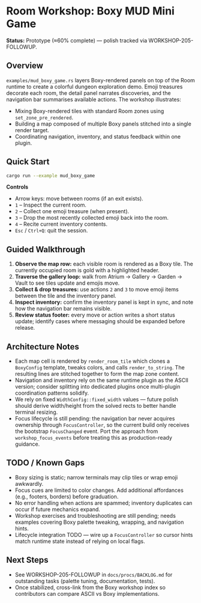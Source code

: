 # Room Workshop: Boxy MUD Mini Game

**Status:** Prototype (≈60% complete) — polish tracked via WORKSHOP-205-FOLLOWUP.

## Overview

`examples/mud_boxy_game.rs` layers Boxy-rendered panels on top of the Room runtime to create a colorful dungeon
exploration demo. Emoji treasures decorate each room, the detail panel narrates discoveries, and the navigation bar
summarises available actions. The workshop illustrates:

- Mixing Boxy-rendered tiles with standard Room zones using `set_zone_pre_rendered`.
- Building a map composed of multiple Boxy panels stitched into a single render target.
- Coordinating navigation, inventory, and status feedback within one plugin.

## Quick Start

```bash
cargo run --example mud_boxy_game
```

**Controls**
- Arrow keys: move between rooms (if an exit exists).
- `1` – Inspect the current room.
- `2` – Collect one emoji treasure (when present).
- `3` – Drop the most recently collected emoji back into the room.
- `4` – Recite current inventory contents.
- `Esc` / `Ctrl+Q`: quit the session.

## Guided Walkthrough

1. **Observe the map row:** each visible room is rendered as a Boxy tile. The currently occupied room is gold with a
   highlighted header.
2. **Traverse the gallery loop:** walk from Atrium → Gallery → Garden → Vault to see tiles update and emojis move.
3. **Collect & drop treasures:** use actions `2` and `3` to move emoji items between the tile and the inventory panel.
4. **Inspect inventory:** confirm the inventory panel is kept in sync, and note how the navigation bar remains visible.
5. **Review status footer:** every move or action writes a short status update; identify cases where messaging should be
   expanded before release.

## Architecture Notes

- Each map cell is rendered by `render_room_tile` which clones a `BoxyConfig` template, tweaks colors, and calls
  `render_to_string`. The resulting lines are stitched together to form the map zone content.
- Navigation and inventory rely on the same runtime plugin as the ASCII version; consider splitting into dedicated
  plugins once multi-plugin coordination patterns solidify.
- We rely on fixed `WidthConfig::fixed_width` values — future polish should derive width/height from the solved rects to
  better handle terminal resizing.
- Focus lifecycle is still pending: the navigation bar never acquires ownership through `FocusController`, so the
  current build only receives the bootstrap `FocusChanged` event. Port the approach from `workshop_focus_events` before
  treating this as production-ready guidance.

## TODO / Known Gaps

- Boxy sizing is static; narrow terminals may clip tiles or wrap emoji awkwardly.
- Focus cues are limited to color changes. Add additional affordances (e.g., footers, borders) before graduation.
- No error handling when actions are spammed; inventory duplicates can occur if future mechanics expand.
- Workshop exercises and troubleshooting are still pending; needs examples covering Boxy palette tweaking, wrapping, and
  navigation hints.
- Lifecycle integration TODO — wire up a `FocusController` so cursor hints match runtime state instead of relying on
  local flags.

## Next Steps

- See WORKSHOP-205-FOLLOWUP in `docs/procs/BACKLOG.md` for outstanding tasks (palette tuning, documentation, tests).
- Once stabilized, cross-link from the Boxy workshop index so contributors can compare ASCII vs Boxy implementations.
